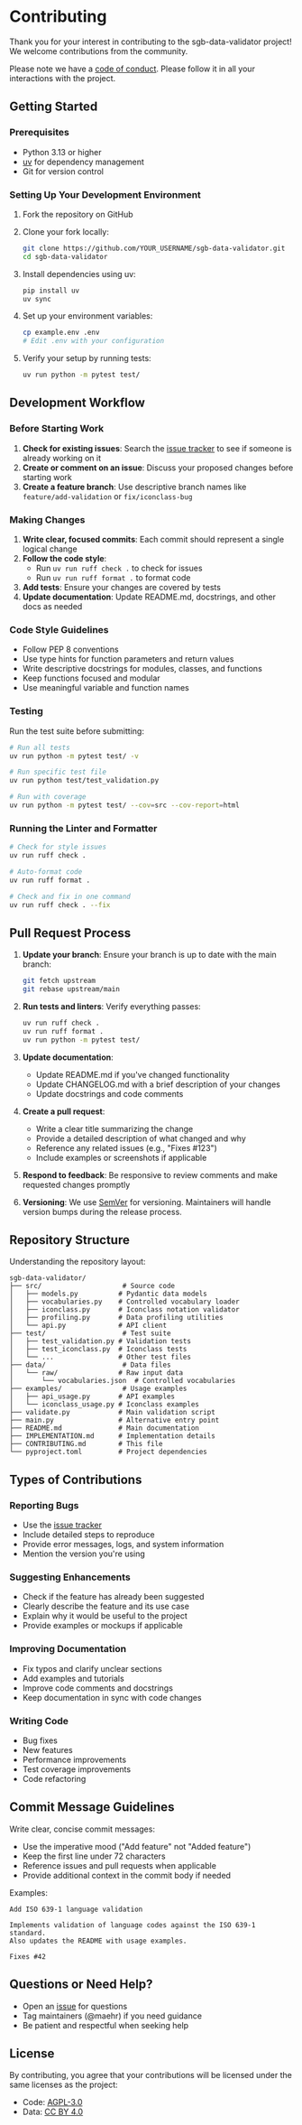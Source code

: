 # Contributing

Thank you for your interest in contributing to the sgb-data-validator project! We welcome contributions from the community.

Please note we have a [code of conduct](CODE_OF_CONDUCT.md). Please follow it in all your interactions with the project.

## Getting Started

### Prerequisites

- Python 3.13 or higher
- [uv](https://docs.astral.sh/uv/) for dependency management
- Git for version control

### Setting Up Your Development Environment

1. Fork the repository on GitHub
2. Clone your fork locally:

   ```bash
   git clone https://github.com/YOUR_USERNAME/sgb-data-validator.git
   cd sgb-data-validator
   ```

3. Install dependencies using uv:

   ```bash
   pip install uv
   uv sync
   ```

4. Set up your environment variables:

   ```bash
   cp example.env .env
   # Edit .env with your configuration
   ```

5. Verify your setup by running tests:

   ```bash
   uv run python -m pytest test/
   ```

## Development Workflow

### Before Starting Work

1. **Check for existing issues**: Search the [issue tracker](https://github.com/Stadt-Geschichte-Basel/sgb-data-validator/issues) to see if someone is already working on it
2. **Create or comment on an issue**: Discuss your proposed changes before starting work
3. **Create a feature branch**: Use descriptive branch names like `feature/add-validation` or `fix/iconclass-bug`

### Making Changes

1. **Write clear, focused commits**: Each commit should represent a single logical change
2. **Follow the code style**: 
   - Run `uv run ruff check .` to check for issues
   - Run `uv run ruff format .` to format code
3. **Add tests**: Ensure your changes are covered by tests
4. **Update documentation**: Update README.md, docstrings, and other docs as needed

### Code Style Guidelines

- Follow PEP 8 conventions
- Use type hints for function parameters and return values
- Write descriptive docstrings for modules, classes, and functions
- Keep functions focused and modular
- Use meaningful variable and function names

### Testing

Run the test suite before submitting:

```bash
# Run all tests
uv run python -m pytest test/ -v

# Run specific test file
uv run python test/test_validation.py

# Run with coverage
uv run python -m pytest test/ --cov=src --cov-report=html
```

### Running the Linter and Formatter

```bash
# Check for style issues
uv run ruff check .

# Auto-format code
uv run ruff format .

# Check and fix in one command
uv run ruff check . --fix
```

## Pull Request Process

1. **Update your branch**: Ensure your branch is up to date with the main branch:

   ```bash
   git fetch upstream
   git rebase upstream/main
   ```

2. **Run tests and linters**: Verify everything passes:

   ```bash
   uv run ruff check .
   uv run ruff format .
   uv run python -m pytest test/
   ```

3. **Update documentation**: 
   - Update README.md if you've changed functionality
   - Update CHANGELOG.md with a brief description of your changes
   - Update docstrings and code comments

4. **Create a pull request**:
   - Write a clear title summarizing the change
   - Provide a detailed description of what changed and why
   - Reference any related issues (e.g., "Fixes #123")
   - Include examples or screenshots if applicable

5. **Respond to feedback**: Be responsive to review comments and make requested changes promptly

6. **Versioning**: We use [SemVer](http://semver.org/) for versioning. Maintainers will handle version bumps during the release process.

## Repository Structure

Understanding the repository layout:

```
sgb-data-validator/
├── src/                    # Source code
│   ├── models.py          # Pydantic data models
│   ├── vocabularies.py    # Controlled vocabulary loader
│   ├── iconclass.py       # Iconclass notation validator
│   ├── profiling.py       # Data profiling utilities
│   └── api.py             # API client
├── test/                   # Test suite
│   ├── test_validation.py # Validation tests
│   ├── test_iconclass.py  # Iconclass tests
│   └── ...                # Other test files
├── data/                   # Data files
│   └── raw/               # Raw input data
│       └── vocabularies.json  # Controlled vocabularies
├── examples/               # Usage examples
│   ├── api_usage.py       # API examples
│   └── iconclass_usage.py # Iconclass examples
├── validate.py            # Main validation script
├── main.py                # Alternative entry point
├── README.md              # Main documentation
├── IMPLEMENTATION.md      # Implementation details
├── CONTRIBUTING.md        # This file
└── pyproject.toml         # Project dependencies

```

## Types of Contributions

### Reporting Bugs

- Use the [issue tracker](https://github.com/Stadt-Geschichte-Basel/sgb-data-validator/issues)
- Include detailed steps to reproduce
- Provide error messages, logs, and system information
- Mention the version you're using

### Suggesting Enhancements

- Check if the feature has already been suggested
- Clearly describe the feature and its use case
- Explain why it would be useful to the project
- Provide examples or mockups if applicable

### Improving Documentation

- Fix typos and clarify unclear sections
- Add examples and tutorials
- Improve code comments and docstrings
- Keep documentation in sync with code changes

### Writing Code

- Bug fixes
- New features
- Performance improvements
- Test coverage improvements
- Code refactoring

## Commit Message Guidelines

Write clear, concise commit messages:

- Use the imperative mood ("Add feature" not "Added feature")
- Keep the first line under 72 characters
- Reference issues and pull requests when applicable
- Provide additional context in the commit body if needed

Examples:

```
Add ISO 639-1 language validation

Implements validation of language codes against the ISO 639-1 standard.
Also updates the README with usage examples.

Fixes #42
```

## Questions or Need Help?

- Open an [issue](https://github.com/Stadt-Geschichte-Basel/sgb-data-validator/issues/new/choose) for questions
- Tag maintainers (@maehr) if you need guidance
- Be patient and respectful when seeking help

## License

By contributing, you agree that your contributions will be licensed under the same licenses as the project:
- Code: [AGPL-3.0](LICENSE-AGPL.md)
- Data: [CC BY 4.0](LICENSE-CCBY.md)
